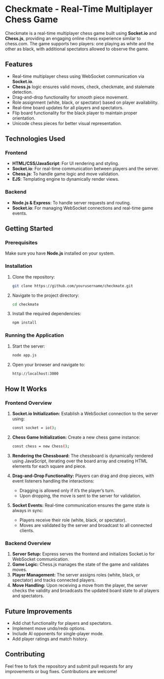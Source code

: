 # Checkmate - Real-Time Multiplayer Chess Game

Checkmate is a real-time multiplayer chess game built using **Socket.io** and **Chess.js**, providing an engaging online chess experience similar to chess.com. The game supports two players: one playing as white and the other as black, with additional spectators allowed to observe the game.

## Features

- Real-time multiplayer chess using WebSocket communication via **Socket.io**.
- **Chess.js** logic ensures valid moves, check, checkmate, and stalemate detection.
- Drag-and-drop functionality for smooth piece movement.
- Role assignment (white, black, or spectator) based on player availability.
- Real-time board updates for all players and spectators.
- Flip board functionality for the black player to maintain proper orientation.
- Unicode chess pieces for better visual representation.

## Technologies Used

### Frontend

- **HTML/CSS/JavaScript**: For UI rendering and styling.
- **Socket.io**: For real-time communication between players and the server.
- **Chess.js**: To handle game logic and move validation.
- **EJS**: Templating engine to dynamically render views.

### Backend

- **Node.js & Express**: To handle server requests and routing.
- **Socket.io**: For managing WebSocket connections and real-time game events.

## Getting Started

### Prerequisites
Make sure you have **Node.js** installed on your system.

### Installation
1. Clone the repository:
   
   ```bash
   git clone https://github.com/yourusername/checkmate.git
2. Navigate to the project directory:
   
   ```bash
   cd checkmate
3. Install the required dependencies:
   
   ```bash
   npm install

 ### Running the Application
1. Start the server:
   
   ```bash
   node app.js
3. Open your browser and navigate to:
   
   ```bash
   http://localhost:3000

## How It Works

### Frontend Overview
1. **Socket.io Initialization:** Establish a WebSocket connection to the server using:
   
   ```bash
   const socket = io();
2. **Chess Game Initialization:** Create a new chess game instance:
   
   ```bash
   const chess = new Chess();

3. **Rendering the Chessboard:** The chessboard is dynamically rendered using JavaScript, iterating over the board array and creating HTML elements for each square and piece.
   
4. **Drag-and-Drop Functionality:** Players can drag and drop pieces, with event listeners handling the interactions:
   - Dragging is allowed only if it’s the player’s turn.
   - Upon dropping, the move is sent to the server for validation.

5. **Socket Events:** Real-time communication ensures the game state is always in sync:
   - Players receive their role (white, black, or spectator).
   - Moves are validated by the server and broadcast to all connected clients.

### Backend Overview
1. **Server Setup:** Express serves the frontend and initializes Socket.io for WebSocket communication.
2. **Game Logic:** Chess.js manages the state of the game and validates moves.
3. **Player Management:** The server assigns roles (white, black, or spectator) and tracks connected players.
4. **Move Handling:** Upon receiving a move from the player, the server checks the validity and broadcasts the updated board state to all players and spectators.

## Future Improvements
- Add chat functionality for players and spectators.
- Implement move undo/redo options.
- Include AI opponents for single-player mode.
- Add player ratings and match history.

## Contributing

Feel free to fork the repository and submit pull requests for any improvements or bug fixes. Contributions are welcome!
